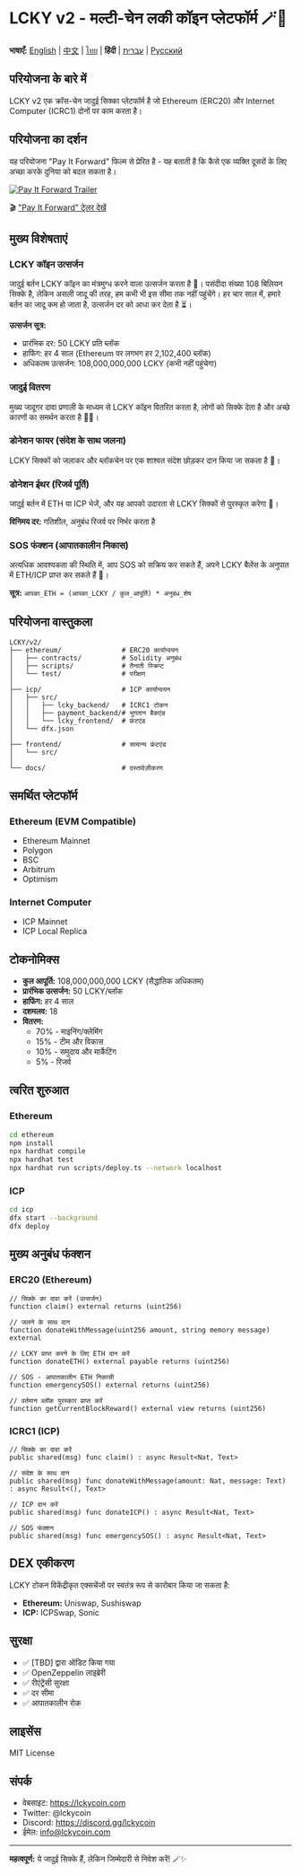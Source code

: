 # LCKY v2 - मल्टी-चेन लकी कॉइन प्लेटफॉर्म 🪄🍯

**भाषाएँ:** [English](README_en.md) | [中文](README_cn.md) | [ไทย](README_th.md) | **हिंदी** | [עברית](README_he.md) | [Русский](README.md)

## परियोजना के बारे में

LCKY v2 एक क्रॉस-चेन जादुई सिक्का प्लेटफॉर्म है जो Ethereum (ERC20) और Internet Computer (ICRC1) दोनों पर काम करता है।

## परियोजना का दर्शन

यह परियोजना "Pay It Forward" फिल्म से प्रेरित है - यह बताती है कि कैसे एक व्यक्ति दूसरों के लिए अच्छा करके दुनिया को बदल सकता है।

[![Pay It Forward Trailer](https://img.youtube.com/vi/TlZDDACt8Nw/0.jpg)](https://www.youtube.com/watch?v=TlZDDACt8Nw)

🎬 ["Pay It Forward" ट्रेलर देखें](https://www.youtube.com/watch?v=TlZDDACt8Nw)

## मुख्य विशेषताएं

### LCKY कॉइन उत्सर्जन
जादुई बर्तन LCKY कॉइन का मंत्रमुग्ध करने वाला उत्सर्जन करता है 🌟। पसंदीदा संख्या 108 बिलियन सिक्के है, लेकिन असली जादू की तरह, हम कभी भी इस सीमा तक नहीं पहुंचेंगे। हर चार साल में, हमारे बर्तन का जादू कम हो जाता है, उत्सर्जन दर को आधा कर देता है ⏳।

**उत्सर्जन सूत्र:**
- प्रारंभिक दर: 50 LCKY प्रति ब्लॉक
- हाफिंग: हर 4 साल (Ethereum पर लगभग हर 2,102,400 ब्लॉक)
- अधिकतम उत्सर्जन: 108,000,000,000 LCKY (कभी नहीं पहुंचेगा)

### जादुई वितरण
मुख्य जादूगर दावा प्रणाली के माध्यम से LCKY कॉइन वितरित करता है, लोगों को सिक्के देता है और अच्छे कारणों का समर्थन करता है 🏰🤝।

### डोनेशन फायर (संदेश के साथ जलना)
LCKY सिक्कों को जलाकर और ब्लॉकचेन पर एक शाश्वत संदेश छोड़कर दान किया जा सकता है 💬।

### डोनेशन ईथर (रिजर्व पूर्ति)
जादुई बर्तन में ETH या ICP भेजें, और यह आपको उदारता से LCKY सिक्कों से पुरस्कृत करेगा 🌈।

**विनिमय दर:** गतिशील, अनुबंध रिजर्व पर निर्भर करता है

### SOS फंक्शन (आपातकालीन निकास)
अत्यधिक आवश्यकता की स्थिति में, आप SOS को सक्रिय कर सकते हैं, अपने LCKY बैलेंस के अनुपात में ETH/ICP प्राप्त कर सकते हैं 🚨।

**सूत्र:** `आपका_ETH = (आपका_LCKY / कुल_आपूर्ति) * अनुबंध_शेष`

## परियोजना वास्तुकला

```
LCKY/v2/
├── ethereum/               # ERC20 कार्यान्वयन
│   ├── contracts/          # Solidity अनुबंध
│   ├── scripts/            # तैनाती स्क्रिप्ट
│   └── test/               # परीक्षण
│
├── icp/                    # ICP कार्यान्वयन
│   ├── src/
│   │   ├── lcky_backend/   # ICRC1 टोकन
│   │   ├── payment_backend/# भुगतान बैकएंड
│   │   └── lcky_frontend/  # फ्रंटएंड
│   └── dfx.json
│
├── frontend/               # सामान्य फ्रंटएंड
│   └── src/
│
└── docs/                   # दस्तावेज़ीकरण
```

## समर्थित प्लेटफॉर्म

### Ethereum (EVM Compatible)
- Ethereum Mainnet
- Polygon
- BSC
- Arbitrum
- Optimism

### Internet Computer
- ICP Mainnet
- ICP Local Replica

## टोकनोमिक्स

- **कुल आपूर्ति:** 108,000,000,000 LCKY (सैद्धांतिक अधिकतम)
- **प्रारंभिक उत्सर्जन:** 50 LCKY/ब्लॉक
- **हाफिंग:** हर 4 साल
- **दशमलव:** 18
- **वितरण:**
  - 70% - माइनिंग/क्लेमिंग
  - 15% - टीम और विकास
  - 10% - समुदाय और मार्केटिंग
  - 5% - रिजर्व

## त्वरित शुरुआत

### Ethereum

```bash
cd ethereum
npm install
npx hardhat compile
npx hardhat test
npx hardhat run scripts/deploy.ts --network localhost
```

### ICP

```bash
cd icp
dfx start --background
dfx deploy
```

## मुख्य अनुबंध फंक्शन

### ERC20 (Ethereum)

```solidity
// सिक्के का दावा करें (उत्सर्जन)
function claim() external returns (uint256)

// जलने के साथ दान
function donateWithMessage(uint256 amount, string memory message) external

// LCKY प्राप्त करने के लिए ETH दान करें
function donateETH() external payable returns (uint256)

// SOS - आपातकालीन ETH निकासी
function emergencySOS() external returns (uint256)

// वर्तमान ब्लॉक पुरस्कार प्राप्त करें
function getCurrentBlockReward() external view returns (uint256)
```

### ICRC1 (ICP)

```motoko
// सिक्के का दावा करें
public shared(msg) func claim() : async Result<Nat, Text>

// संदेश के साथ दान
public shared(msg) func donateWithMessage(amount: Nat, message: Text) : async Result<(), Text>

// ICP दान करें
public shared(msg) func donateICP() : async Result<Nat, Text>

// SOS फंक्शन
public shared(msg) func emergencySOS() : async Result<Nat, Text>
```

## DEX एकीकरण

LCKY टोकन विकेंद्रीकृत एक्सचेंजों पर स्वतंत्र रूप से कारोबार किया जा सकता है:
- **Ethereum:** Uniswap, Sushiswap
- **ICP:** ICPSwap, Sonic

## सुरक्षा

- ✅ [TBD] द्वारा ऑडिट किया गया
- ✅ OpenZeppelin लाइब्रेरी
- ✅ रीएंट्रेंसी सुरक्षा
- ✅ दर सीमा
- ✅ आपातकालीन रोक

## लाइसेंस

MIT License

## संपर्क

- वेबसाइट: https://lckycoin.com
- Twitter: @lckycoin
- Discord: https://discord.gg/lckycoin
- ईमेल: info@lckycoin.com

---

**महत्वपूर्ण:** ये जादुई सिक्के हैं, लेकिन जिम्मेदारी से निवेश करें! 🪄✨

